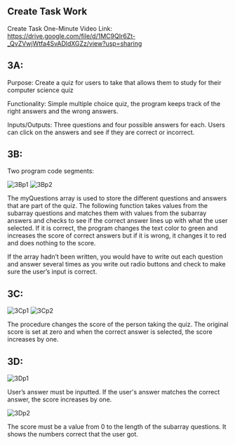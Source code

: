 ## Create Task Work

Create Task One-Minute Video Link: https://drive.google.com/file/d/1MC9QIr6Zt-_QvZVwjWtfa4SvADldXGZz/view?usp=sharing

## 3A:
Purpose: Create a quiz for users to take that allows them to study for their computer science quiz

Functionality: Simple multiple choice quiz, the program keeps track of the right answers and the wrong answers.

Inputs/Outputs: Three questions and four possible answers for each. Users can click on the answers and see if they are correct or incorrect.

## 3B:
Two program code segments:

![3Bp1](https://github.com/arushi10/codefish/blob/database/static/assets/prisha_images/CreateTask1.JPG)
![3Bp2](https://github.com/arushi10/codefish/blob/database/static/assets/prisha_images/CreateTask2.JPG)

The myQuestions array is used to store the different questions and answers that are part of the quiz. The following function takes values from the subarray questions and matches them with values from the subarray answers and checks to see if the correct answer lines up with what the user selected. If it is correct, the program changes the text color to green and increases the score of correct answers but if it is wrong, it changes it to red and does nothing to the score.

If the array hadn’t been written, you would have to write out each question and answer several times as you write out radio buttons and check to make sure the user’s input is correct.

## 3C:
![3Cp1](https://github.com/arushi10/codefish/blob/database/static/assets/prisha_images/CreateTask3.JPG)
![3Cp2](https://github.com/arushi10/codefish/blob/database/static/assets/prisha_images/CreateTask4.JPG)

The procedure changes the score of the person taking the quiz. The original score is set at zero and when the correct answer is selected, the score increases by one.


## 3D:

![3Dp1](https://github.com/arushi10/codefish/blob/database/static/assets/prisha_images/CreateTask5.JPG)

User’s answer must be inputted. If the user's answer matches the correct answer, the score increases by one.

![3Dp2](https://github.com/arushi10/codefish/blob/database/static/assets/prisha_images/CreateTask6.JPG)

The score must be a value from 0 to the length of the subarray questions. It shows the numbers correct that the user got.
